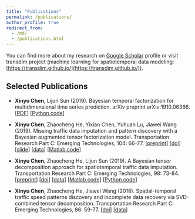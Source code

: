```yaml
---
title: "Publications"
permalink: /publications/
author_profile: true
redirect_from:
  - /md/
  - /publications.html
---
```


You can find more about my research on [Google Scholar](https://scholar.google.com/citations?user=mCrW04wAAAAJ&hl=en) profile or visit transdim project (machine learning for spatiotemporal data modeling: [https://transdim.github.io/](https://transdim.github.io/)).

Selected Publications
------

- **Xinyu Chen**, Lijun Sun (2019). Bayesian temporal factorization for multidimensional time series prediction. arXiv preprint arXiv:1910.06366. [[PDF](https://arxiv.org/pdf/1910.06366)] [[Python code](https://github.com/xinychen/transdim)]

- **Xinyu Chen**, Zhaocheng He, Yixian Chen, Yuhuan Lu, Jiawei Wang (2019). Missing traffic data imputation and pattern discovery with a Bayesian augmented tensor factorization model. Transportation Research Part C: Emerging Technologies, 104: 66-77. [[preprint](https://xinychen.github.io/paper/BATF.pdf)] [[doi](https://doi.org/10.1016/j.trc.2019.03.003)] [[slide](https://doi.org/10.5281/zenodo.2632552)] [[data](http://doi.org/10.5281/zenodo.1205229)] [[Matlab code](https://github.com/sysuits/BATF)]

- **Xinyu Chen**, Zhaocheng He, Lijun Sun (2019). A Bayesian tensor decomposition approach for spatiotemporal traffic data imputation. Transportation Research Part C: Emerging Technologies, 98: 73-84. [[preprint](https://www.researchgate.net/publication/329177786_A_Bayesian_tensor_decomposition_approach_for_spatiotemporal_traffic_data_imputation)] [[doi](https://doi.org/10.1016/j.trc.2018.11.003)] [[data](http://doi.org/10.5281/zenodo.1205229)] [[Matlab code](https://github.com/lijunsun/bgcp_imputation)] [[Python code](https://github.com/xinychen/transdim)]

- **Xinyu Chen**, Zhaocheng He, Jiawei Wang (2018). Spatial-temporal traffic speed patterns discovery and incomplete data recovery via SVD-combined tensor decomposition. Transportation Research Part C: Emerging Technologies, 86: 59-77. [[doi](http://doi.org/10.1016/j.trc.2017.10.023)] [[data](http://doi.org/10.5281/zenodo.1205229)]

